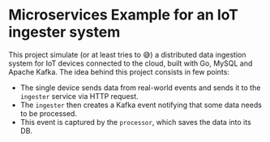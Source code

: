 # Microservices Example for an IoT ingester system

This project simulate (or at least tries to 😅) a distributed data ingestion system for IoT devices connected to the cloud, built with Go, MySQL and Apache Kafka.
The idea behind this project consists in few points:

- The single device sends data from real-world events and sends it to the `ingester` service via HTTP request.
- The `ingester` then creates a Kafka event notifying that some data needs to be processed.
- This event is captured by the `processor`, which saves the data into its DB.